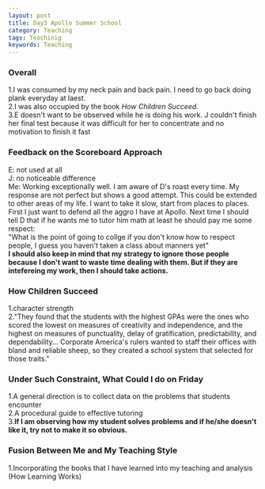 ```yaml
---
layout: post
title: Day3 Apollo Summer School
category: Teaching
tags: Teachinig
keywords: Teaching
---
```


### Overall  
1.I was consumed by my neck pain and back pain. I need to go back doing plank everyday at laest.	
2.I was also occupied by the book *How Children Succeed.*  
3.E doesn't want to be observed while he is doing his work. J couldn't finish her 
final test because it was difficult for her to concentrate and no motivation to 
finish it fast 

### Feedback on the Scoreboard Approach  
E: not used at all  
J: no noticeable difference  
Me: Working exceptionally well. I am aware of D's roast every time. My response are not
perfect but shows a good attempt. This could be extended to other areas of my life. I want 
to take it slow, start from places to places. First I just want to defend all the aggro I have 
at Apollo. Next time I should tell D that if he wants me to tutor him math at least he should pay me
some respect:   
"What is the point of going to collge if you don't know how to respect people, 
I guess you haven't taken a class about manners yet"   
**I should also keep in mind that my strategy to ignore those people because I don't want to waste time dealing with
them. But if they are intefereing my work, then I should take actions.** 

### How Children Succeed  
1.character strength  
2."They found that the students with the highest GPAs were the ones who scored the lowest on measures of creativity 
and independence, and the highest on measures of punctuality, delay of gratification, predictability, and dependability...
Corporate America's rulers wanted to staff their offices with bland and reliable sheep, so they created a school system 
that selected for those traits."   

### Under Such Constraint, What Could I do on Friday  
1.A general direction is to collect data on the problems that students encounter  
2.A procedural guide to effective tutoring  
3.**If I am observing how my student solves problems and if he/she doesn't like it,
try not to make it so obvious.**

### Fusion Between Me and My Teaching Style  
1.Incorporating the books that I have learned into my teaching and analysis
(How Learning Works)  
